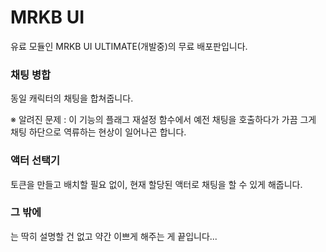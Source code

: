 # MRKB UI
 
유료 모듈인 MRKB UI ULTIMATE(개발중)의 무료 배포판입니다.

### 채팅 병합

동일 캐릭터의 채팅을 합쳐줍니다.

※ 알려진 문제 : 이 기능의 플래그 재설정 함수에서 예전 채팅을 호출하다가 가끔 그게 채팅 하단으로 역류하는 현상이 일어나곤 합니다.

### 액터 선택기

토큰을 만들고 배치할 필요 없이, 현재 할당된 액터로 채팅을 할 수 있게 해줍니다.

### 그 밖에

는 딱히 설명할 건 없고 약간 이쁘게 해주는 게 끝입니다...